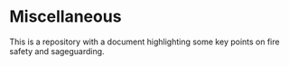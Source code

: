 # Miscellaneous
This is a repository with a document highlighting some key points on fire safety and sageguarding.
